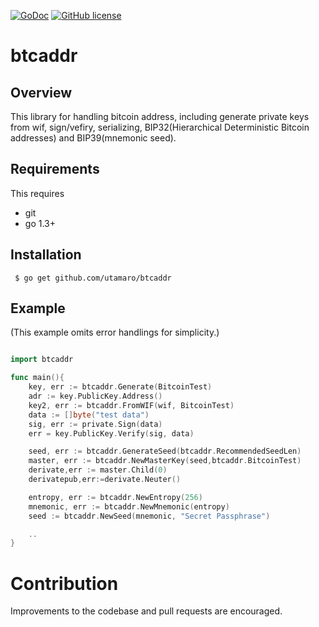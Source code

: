 [![GoDoc](https://godoc.org/github.com/utamaro/base58?status.svg)](https://godoc.org/github.com/utamaro/btcaddr)
[![GitHub license](https://img.shields.io/badge/license-MIT-blue.svg)](https://raw.githubusercontent.com/utamaro/btcaddr/LICENSE)


# btcaddr 

## Overview

This  library for handling bitcoin address, including generate private keys from wif, sign/vefiry, serializing,
BIP32(Hierarchical Deterministic Bitcoin addresses) and BIP39(mnemonic seed). 

## Requirements

This requires

* git
* go 1.3+


## Installation

     $ go get github.com/utamaro/btcaddr


## Example
(This example omits error handlings for simplicity.)

```go

import btcaddr

func main(){
	key, err := btcaddr.Generate(BitcoinTest)
	adr := key.PublicKey.Address()
    key2, err := btcaddr.FromWIF(wif, BitcoinTest)
	data := []byte("test data")
	sig, err := private.Sign(data)
	err = key.PublicKey.Verify(sig, data)

    seed, err := btcaddr.GenerateSeed(btcaddr.RecommendedSeedLen)
	master, err := btcaddr.NewMasterKey(seed,btcaddr.BitcoinTest)
    derivate,err := master.Child(0)
	derivatepub,err:=derivate.Neuter()

    entropy, err := btcaddr.NewEntropy(256)
    mnemonic, err := btcaddr.NewMnemonic(entropy)
    seed := btcaddr.NewSeed(mnemonic, "Secret Passphrase")

	..
}
```


# Contribution
Improvements to the codebase and pull requests are encouraged.


